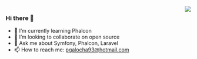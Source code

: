 <img align="right" src="https://github-readme-stats.vercel.app/api?username=pgalocha&show_icons=true&theme=tokyonight&count_private=true&icon_color=0366d6&text_color=24292e&bg_color=ffffff&hide_title=true" />

### Hi there 👋
- 🌱 I’m currently learning Phalcon
- 👯 I’m looking to collaborate on open source
- 💬 Ask me about Symfony, Phalcon, Laravel
- 📫 How to reach me: pgalocha93@hotmail.com

<!--
**pgalocha/pgalocha** is a ✨ _special_ ✨ repository because its `README.md` (this file) appears on your GitHub profile.

Here are some ideas to get you started:

- 🔭 I’m currently working on ...
- 🌱 I’m currently learning ...
- 👯 I’m looking to collaborate on ...
- 🤔 I’m looking for help with ...
- 💬 Ask me about ...
- 📫 How to reach me: ...
- 😄 Pronouns: ...
- ⚡ Fun fact: ...
-->
